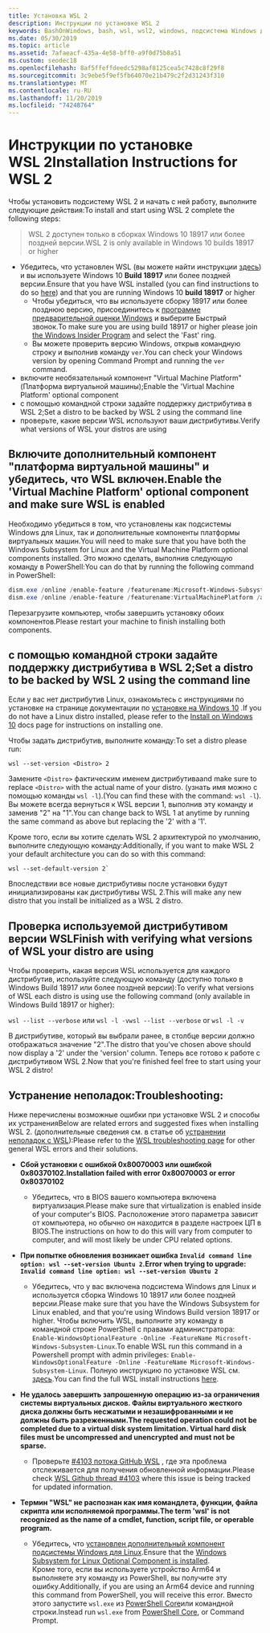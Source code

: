 ```yaml
---
title: Установка WSL 2
description: Инструкции по установке WSL 2
keywords: BashOnWindows, bash, wsl, wsl2, windows, подсистема Windows для Linux, windowssubsystem, ubuntu, debian, suse, windows 10, установка
ms.date: 05/30/2019
ms.topic: article
ms.assetid: 7afaeacf-435a-4e58-bff0-a9f0d75b8a51
ms.custom: seodec18
ms.openlocfilehash: 8af5ffeffdeedc5298af8125cea5c7428c8f29f8
ms.sourcegitcommit: 3c9ebe5f9ef5fb64070e21b479c2f2d31243f310
ms.translationtype: MT
ms.contentlocale: ru-RU
ms.lasthandoff: 11/20/2019
ms.locfileid: "74248764"
---
```

# <a name="installation-instructions-for-wsl-2"></a><span data-ttu-id="322a1-104">Инструкции по установке WSL 2</span><span class="sxs-lookup"><span data-stu-id="322a1-104">Installation Instructions for WSL 2</span></span>

<span data-ttu-id="322a1-105">Чтобы установить подсистему WSL 2 и начать с ней работу, выполните следующие действия:</span><span class="sxs-lookup"><span data-stu-id="322a1-105">To install and start using WSL 2 complete the following steps:</span></span>

> <span data-ttu-id="322a1-106">WSL 2 доступен только в сборках Windows 10 18917 или более поздней версии.</span><span class="sxs-lookup"><span data-stu-id="322a1-106">WSL 2 is only available in Windows 10 builds 18917 or higher</span></span>

- <span data-ttu-id="322a1-107">Убедитесь, что установлен WSL (вы можете найти инструкции [здесь](./install-win10.md)) и вы используете Windows 10 **Build 18917** или более поздней версии.</span><span class="sxs-lookup"><span data-stu-id="322a1-107">Ensure that you have WSL installed (you can find instructions to do so [here](./install-win10.md)) and that you are running Windows 10 **build 18917** or higher</span></span>
   - <span data-ttu-id="322a1-108">Чтобы убедиться, что вы используете сборку 18917 или более позднюю версию, присоединитесь к [программе предварительной оценки Windows](https://insider.windows.com/en-us/) и выберите Быстрый звонок.</span><span class="sxs-lookup"><span data-stu-id="322a1-108">To make sure you are using build 18917 or higher please join [the Windows Insider Program](https://insider.windows.com/en-us/) and select the 'Fast' ring.</span></span> 
   - <span data-ttu-id="322a1-109">Вы можете проверить версию Windows, открыв командную строку и выполнив команду `ver`.</span><span class="sxs-lookup"><span data-stu-id="322a1-109">You can check your Windows version by opening Command Prompt and running the `ver` command.</span></span>
- <span data-ttu-id="322a1-110">включите необязательный компонент "Virtual Machine Platform" (Платформа виртуальной машины);</span><span class="sxs-lookup"><span data-stu-id="322a1-110">Enable the 'Virtual Machine Platform' optional component</span></span>
- <span data-ttu-id="322a1-111">с помощью командной строки задайте поддержку дистрибутива в WSL 2;</span><span class="sxs-lookup"><span data-stu-id="322a1-111">Set a distro to be backed by WSL 2 using the command line</span></span>
- <span data-ttu-id="322a1-112">проверьте, какие версии WSL используют ваши дистрибутивы.</span><span class="sxs-lookup"><span data-stu-id="322a1-112">Verify what versions of WSL your distros are using</span></span>

## <a name="enable-the-virtual-machine-platform-optional-component-and-make-sure-wsl-is-enabled"></a><span data-ttu-id="322a1-113">Включите дополнительный компонент "платформа виртуальной машины" и убедитесь, что WSL включен.</span><span class="sxs-lookup"><span data-stu-id="322a1-113">Enable the 'Virtual Machine Platform' optional component and make sure WSL is enabled</span></span>

<span data-ttu-id="322a1-114">Необходимо убедиться в том, что установлены как подсистемы Windows для Linux, так и дополнительные компоненты платформы виртуальных машин.</span><span class="sxs-lookup"><span data-stu-id="322a1-114">You will need to make sure that you have both the Windows Subsystem for Linux and the Virtual Machine Platform optional components installed.</span></span> <span data-ttu-id="322a1-115">Это можно сделать, выполнив следующую команду в PowerShell:</span><span class="sxs-lookup"><span data-stu-id="322a1-115">You can do that by running the following command in PowerShell:</span></span> 

```powershell
dism.exe /online /enable-feature /featurename:Microsoft-Windows-Subsystem-Linux /all /norestart
dism.exe /online /enable-feature /featurename:VirtualMachinePlatform /all /norestart
```

<span data-ttu-id="322a1-116">Перезагрузите компьютер, чтобы завершить установку обоих компонентов.</span><span class="sxs-lookup"><span data-stu-id="322a1-116">Please restart your machine to finish installing both components.</span></span>


## <a name="set-a-distro-to-be-backed-by-wsl-2-using-the-command-line"></a><span data-ttu-id="322a1-117">с помощью командной строки задайте поддержку дистрибутива в WSL 2;</span><span class="sxs-lookup"><span data-stu-id="322a1-117">Set a distro to be backed by WSL 2 using the command line</span></span>

<span data-ttu-id="322a1-118">Если у вас нет дистрибутив Linux, ознакомьтесь с инструкциями по установке на странице документации по [установке на Windows 10](./install-win10.md#install-your-linux-distribution-of-choice) .</span><span class="sxs-lookup"><span data-stu-id="322a1-118">If you do not have a Linux distro installed, please refer to the [Install on Windows 10](./install-win10.md#install-your-linux-distribution-of-choice) docs page for instructions on installing one.</span></span> 

<span data-ttu-id="322a1-119">Чтобы задать дистрибутив, выполните команду:</span><span class="sxs-lookup"><span data-stu-id="322a1-119">To set a distro please run:</span></span> 

```
wsl --set-version <Distro> 2
```

<span data-ttu-id="322a1-120">Замените `<Distro>` фактическим именем дистрибутива</span><span class="sxs-lookup"><span data-stu-id="322a1-120">and make sure to replace `<Distro>` with the actual name of your distro.</span></span> <span data-ttu-id="322a1-121">(узнать имя можно с помощью команды `wsl -l`).</span><span class="sxs-lookup"><span data-stu-id="322a1-121">(You can find these with the command: `wsl -l`).</span></span> <span data-ttu-id="322a1-122">Вы можете всегда вернуться к WSL версии 1, выполнив эту команду и заменив "2" на "1".</span><span class="sxs-lookup"><span data-stu-id="322a1-122">You can change back to WSL 1 at anytime by running the same command as above but replacing the '2' with a '1'.</span></span>

<span data-ttu-id="322a1-123">Кроме того, если вы хотите сделать WSL 2 архитектурой по умолчанию, выполните следующую команду:</span><span class="sxs-lookup"><span data-stu-id="322a1-123">Additionally, if you want to make WSL 2 your default architecture you can do so with this command:</span></span>

```
wsl --set-default-version 2`
```

<span data-ttu-id="322a1-124">Впоследствии все новые дистрибутивы после установки будут инициализированы как дистрибутивы WSL 2.</span><span class="sxs-lookup"><span data-stu-id="322a1-124">This will make any new distro that you install be initialized as a WSL 2 distro.</span></span>

## <a name="finish-with-verifying-what-versions-of-wsl-your-distro-are-using"></a><span data-ttu-id="322a1-125">Проверка используемой дистрибутивом версии WSL</span><span class="sxs-lookup"><span data-stu-id="322a1-125">Finish with verifying what versions of WSL your distro are using</span></span>

<span data-ttu-id="322a1-126">Чтобы проверить, какая версия WSL используется для каждого дистрибутив, используйте следующую команду (доступно только в Windows Build 18917 или более поздней версии):</span><span class="sxs-lookup"><span data-stu-id="322a1-126">To verify what versions of WSL each distro is using use the following command (only available in Windows Build 18917 or higher):</span></span>

<span data-ttu-id="322a1-127">`wsl --list --verbose` или `wsl -l -v`</span><span class="sxs-lookup"><span data-stu-id="322a1-127">`wsl --list --verbose` or `wsl -l -v`</span></span>

<span data-ttu-id="322a1-128">В дистрибутиве, который вы выбрали ранее, в столбце версии должно отображаться значение "2".</span><span class="sxs-lookup"><span data-stu-id="322a1-128">The distro that you've chosen above should now display a '2' under the 'version' column.</span></span> <span data-ttu-id="322a1-129">Теперь все готово к работе с дистрибутивом WSL 2.</span><span class="sxs-lookup"><span data-stu-id="322a1-129">Now that you're finished feel free to start using your WSL 2 distro!</span></span> 

## <a name="troubleshooting"></a><span data-ttu-id="322a1-130">Устранение неполадок:</span><span class="sxs-lookup"><span data-stu-id="322a1-130">Troubleshooting:</span></span> 

<span data-ttu-id="322a1-131">Ниже перечислены возможные ошибки при установке WSL 2 и способы их устранения</span><span class="sxs-lookup"><span data-stu-id="322a1-131">Below are related errors and suggested fixes when installing WSL 2.</span></span> <span data-ttu-id="322a1-132">(дополнительные сведения см. в статье об [устранении неполадок с WSL](troubleshooting.md)):</span><span class="sxs-lookup"><span data-stu-id="322a1-132">Please refer to the [WSL troubleshooting page](troubleshooting.md) for other general WSL errors and their solutions.</span></span>

* <span data-ttu-id="322a1-133">**Сбой установки с ошибкой 0x80070003 или ошибкой 0x80370102.**</span><span class="sxs-lookup"><span data-stu-id="322a1-133">**Installation failed with error 0x80070003 or error 0x80370102**</span></span>
    * <span data-ttu-id="322a1-134">Убедитесь, что в BIOS вашего компьютера включена виртуализация.</span><span class="sxs-lookup"><span data-stu-id="322a1-134">Please make sure that virtualization is enabled inside of your computer's BIOS.</span></span> <span data-ttu-id="322a1-135">Расположение этого параметра зависит от компьютера, но обычно он находится в разделе настроек ЦП в BIOS.</span><span class="sxs-lookup"><span data-stu-id="322a1-135">The instructions on how to do this will vary from computer to computer, and will most likely be under CPU related options.</span></span>
   
* <span data-ttu-id="322a1-136">**При попытке обновления возникает ошибка `Invalid command line option: wsl --set-version Ubuntu 2`.**</span><span class="sxs-lookup"><span data-stu-id="322a1-136">**Error when trying to upgrade: `Invalid command line option: wsl --set-version Ubuntu 2`**</span></span>
    * <span data-ttu-id="322a1-137">Убедитесь, что у вас включена подсистема Windows для Linux и используется сборка Windows 10 18917 или более поздней версии.</span><span class="sxs-lookup"><span data-stu-id="322a1-137">Please make sure that you have the Windows Subsystem for Linux enabled, and that you're using Windows Build version 18917 or higher.</span></span> <span data-ttu-id="322a1-138">Чтобы включить WSL, выполните эту команду в командной строке PowerShell с правами администратора: `Enable-WindowsOptionalFeature -Online -FeatureName Microsoft-Windows-Subsystem-Linux`.</span><span class="sxs-lookup"><span data-stu-id="322a1-138">To enable WSL run this command in a Powershell prompt with admin privileges: `Enable-WindowsOptionalFeature -Online -FeatureName Microsoft-Windows-Subsystem-Linux`.</span></span> <span data-ttu-id="322a1-139">Полную инструкцию по установке WSL см. [здесь](./install-win10.md).</span><span class="sxs-lookup"><span data-stu-id="322a1-139">You can find the full WSL install instructions [here](./install-win10.md).</span></span>

* <span data-ttu-id="322a1-140">**Не удалось завершить запрошенную операцию из-за ограничения системы виртуальных дисков. Файлы виртуального жесткого диска должны быть несжатыми и незашифрованными и не должны быть разреженными.**</span><span class="sxs-lookup"><span data-stu-id="322a1-140">**The requested operation could not be completed due to a virtual disk system limitation. Virtual hard disk files must be uncompressed and unencrypted and must not be sparse.**</span></span>
    * <span data-ttu-id="322a1-141">Проверьте [#4103 потока GitHub WSL](https://github.com/microsoft/WSL/issues/4103) , где эта проблема отслеживается для получения обновленной информации.</span><span class="sxs-lookup"><span data-stu-id="322a1-141">Please check [WSL Github thread #4103](https://github.com/microsoft/WSL/issues/4103) where this issue is being tracked for updated information.</span></span>

* <span data-ttu-id="322a1-142">**Термин "WSL" не распознан как имя командлета, функции, файла скрипта или исполняемой программы.**</span><span class="sxs-lookup"><span data-stu-id="322a1-142">**The term 'wsl' is not recognized as the name of a cmdlet, function, script file, or operable program.**</span></span> 
    * <span data-ttu-id="322a1-143">Убедитесь, что [установлен дополнительный компонент подсистемы Windows для Linux](./wsl2-install.md#enable-the-virtual-machine-platform-optional-component-and-make-sure-wsl-is-enabled).</span><span class="sxs-lookup"><span data-stu-id="322a1-143">Ensure that the [Windows Subsystem for Linux Optional Component is installed](./wsl2-install.md#enable-the-virtual-machine-platform-optional-component-and-make-sure-wsl-is-enabled).</span></span><br> <span data-ttu-id="322a1-144">Кроме того, если вы используете устройство Arm64 и выполняете эту команду из PowerShell, вы получите эту ошибку.</span><span class="sxs-lookup"><span data-stu-id="322a1-144">Additionally, if you are using an Arm64 device and running this command from PowerShell, you will receive this error.</span></span> <span data-ttu-id="322a1-145">Вместо этого запустите `wsl.exe` из [PowerShell Core](https://docs.microsoft.com/en-us/powershell/scripting/install/installing-powershell-core-on-windows?view=powershell-6)или командной строки.</span><span class="sxs-lookup"><span data-stu-id="322a1-145">Instead run `wsl.exe` from [PowerShell Core](https://docs.microsoft.com/en-us/powershell/scripting/install/installing-powershell-core-on-windows?view=powershell-6), or Command Prompt.</span></span> 